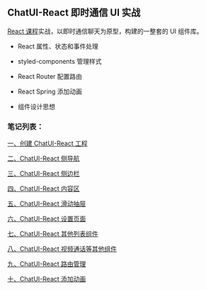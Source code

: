 ## ChatUI-React 即时通信 UI 实战

[React 课程](https://study.163.com/course/courseMain.htm?courseId=1210022809&share=2&shareId=480000002172128)实战，以即时通信聊天为原型，构建的一整套的 UI 组件库。

-   React 属性、状态和事件处理

-   styled-components 管理样式

-   React Router 配置路由

-   React Spring 添加动画

-   组件设计思想

### 笔记列表：

[一、创建 ChatUI-React 工程](https://blog.zhuangzhihao.top/%E5%88%9B%E5%BB%BAChatUI%E5%B7%A5%E7%A8%8B/)

[二、ChatUI-React 侧导航](https://blog.zhuangzhihao.top/ChatUI%E4%BE%A7%E5%AF%BC%E8%88%AA/)

[三、ChatUI-React 侧边栏](https://blog.zhuangzhihao.top/ChatUI%E4%BE%A7%E8%BE%B9%E6%A0%8F/)

[四、ChatUI-React 内容区](https://blog.zhuangzhihao.top/ChatUI%E5%86%85%E5%AE%B9%E5%8C%BA/)

[五、ChatUI-React 滑动抽屉](https://blog.zhuangzhihao.top/ChatUI%E6%BB%91%E5%8A%A8%E6%8A%BD%E5%B1%89/)

[六、ChatUI-React 设置页面](https://blog.zhuangzhihao.top/ChatUI%E8%AE%BE%E7%BD%AE%E9%A1%B5%E9%9D%A2/)

[七、ChatUI-React 其他列表组件](https://blog.zhuangzhihao.top/ChatUI%E5%85%B6%E4%BB%96%E5%88%97%E8%A1%A8/)

[八、ChatUI-React 视频通话等其他组件](https://blog.zhuangzhihao.top/ChatUI%E8%A7%86%E9%A2%91%E9%80%9A%E8%AF%9D%E7%BB%84%E4%BB%B6/)

[九、ChatUI-React 路由管理](https://blog.zhuangzhihao.top/ChatUI%E8%B7%AF%E7%94%B1%E7%AE%A1%E7%90%86/)

[十、ChatUI-React 添加动画](https://blog.zhuangzhihao.top/ChatUI%E6%B7%BB%E5%8A%A0%E5%8A%A8%E7%94%BB/)